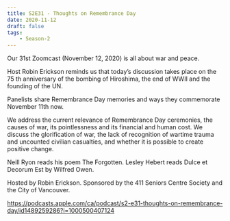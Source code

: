 ```yaml
---
title: S2E31 - Thoughts on Remembrance Day
date: 2020-11-12
draft: false
tags:
    - Season-2
---
```


Our 31st Zoomcast (November 12, 2020) is all about war and peace.

Host Robin Erickson reminds us that today’s discussion takes place on the 75 th anniversary of the bombing of Hiroshima, the end of WWII and the founding of the UN.

Panelists share Remembrance Day memories and ways they commemorate November 11th now.

We address the current relevance of Remembrance Day ceremonies, the causes of war, its pointlessness and its financial and human cost. We discuss the glorification of war, the lack of recognition of wartime trauma and uncounted civilian casualties, and whether it is possible to create positive change.

Neill Ryon reads his poem The Forgotten. Lesley Hebert reads Dulce et Decorum Est by Wilfred Owen.

Hosted by Robin Erickson. Sponsored by the 411 Seniors Centre Society and the City of Vancouver.

https://podcasts.apple.com/ca/podcast/s2-e31-thoughts-on-remembrance-day/id1489259286?i=1000500407124
